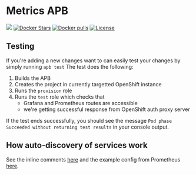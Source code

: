 # Metrics APB

[![](https://img.shields.io/docker/automated/jrottenberg/ffmpeg.svg)](https://hub.docker.com/r/aerogearcatalog/metrics-apb/)
[![Docker Stars](https://img.shields.io/docker/stars/aerogearcatalog/metrics-apb.svg)](https://registry.hub.docker.com/v2/repositories/aerogearcatalog/metrics-apb/stars/count/)
[![Docker pulls](https://img.shields.io/docker/pulls/aerogearcatalog/metrics-apb.svg)](https://registry.hub.docker.com/v2/repositories/aerogearcatalog/metrics-apb/)
[![License](https://img.shields.io/:license-Apache2-blue.svg)](http://www.apache.org/licenses/LICENSE-2.0)

## Testing

If you're adding a new changes want to  can easily test your changes by simply running `apb test`
The test does the following:
1. Builds the APB 
1. Creates the project in currently targetted OpenShift instance
1. Runs the `provision` role
1. Runs the `test` role which checks that
    * Grafana and Prometheus routes are accessible
    * we're getting successful response from OpenShift auth proxy server

If the test ends successfully, you should see the message `Pod phase Succeeded without returning test results` in your console output.

## How auto-discovery of services work

See the inline comments [here](roles/provision-metrics-apb/templates/prometheus-config-map.yml.j2) and the
example config from Prometheus [here](https://github.com/prometheus/prometheus/blob/master/documentation/examples/prometheus-kubernetes.yml).